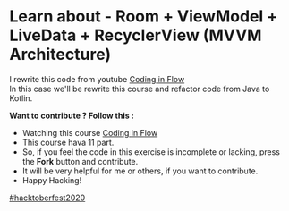 # Learn about - Room + ViewModel + LiveData + RecyclerView (MVVM Architecture)  
  
I rewrite this code from youtube [Coding in Flow](https://www.youtube.com/watch?v=ARpn-1FPNE4&list=PLrnPJCHvNZuDihTpkRs6SpZhqgBqPU118)  
In this case we'll be rewrite this course and refactor code from Java to Kotlin.  
  
**Want to contribute ? Follow this :**  
- Watching this course [Coding in Flow](https://www.youtube.com/watch?v=ARpn-1FPNE4&list=PLrnPJCHvNZuDihTpkRs6SpZhqgBqPU118)  
- This course hava 11 part.  
- So, if you feel the code in this exercise is incomplete or lacking, press the **Fork** button and contribute.  
- It will be very helpful for me or others, if you want to contribute.  
- Happy Hacking!  
  
[#hacktoberfest2020](https://hacktoberfest.digitalocean.com/)
